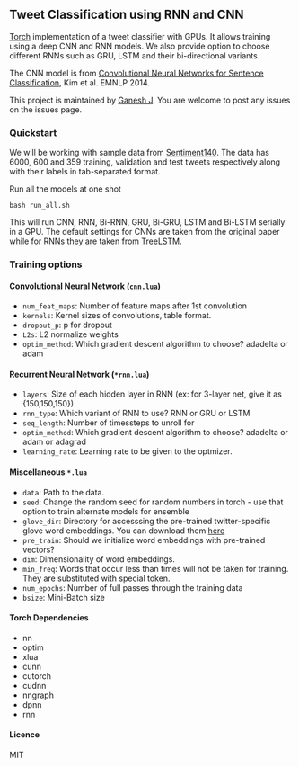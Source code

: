 ## Tweet Classification using RNN and CNN

[Torch](http://torch.ch) implementation of a tweet classifier with GPUs. It allows training using a deep CNN and RNN models. We also provide option to choose different RNNs such as GRU, LSTM and their bi-directional variants.

The CNN model is from
[Convolutional Neural Networks for Sentence Classification](http://www.aclweb.org/anthology/D14-1181),
Kim et al. EMNLP 2014.

This project is maintained by [Ganesh J](https://researchweb.iiit.ac.in/~ganesh.j/). You are welcome to post any issues on the issues page.

### Quickstart

We will be working with sample data from [Sentiment140](http://help.sentiment140.com/for-students/). The data has 6000, 600 and 359 training, validation and test tweets respectively along with their labels in tab-separated format.

Run all the models at one shot

```
bash run_all.sh
```

This will run CNN, RNN, Bi-RNN, GRU, Bi-GRU, LSTM and Bi-LSTM serially in a GPU. The default settings for CNNs are taken from the original paper while for RNNs they are taken from [TreeLSTM](https://github.com/stanfordnlp/treelstm).


### Training options

#### Convolutional Neural Network (`cnn.lua`)

* `num_feat_maps`: Number of feature maps after 1st convolution
* `kernels`: Kernel sizes of convolutions, table format.
* `dropout_p`: p for dropout
* `L2s`: L2 normalize weights
* `optim_method`: Which gradient descent algorithm to choose? adadelta or adam 

#### Recurrent Neural Network (`*rnn.lua`)

* `layers`: Size of each hidden layer in RNN (ex: for 3-layer net, give it as {150,150,150})
* `rnn_type`: Which variant of RNN to use? RNN or GRU or LSTM
* `seq_length`: Number of timessteps to unroll for
* `optim_method`: Which gradient descent algorithm to choose? adadelta or adam or adagrad
* `learning_rate`: Learning rate to be given to the optmizer.

#### Miscellaneous `*.lua`

* `data`: Path to the data.
* `seed`: Change the random seed for random numbers in torch - use that option to train alternate models for ensemble
* `glove_dir`: Directory for accesssing the pre-trained twitter-specific glove word embeddings. You can download them [here](http://nlp.stanford.edu/projects/glove/)
* `pre_train`: Should we initialize word embeddings with pre-trained vectors?
* `dim`: Dimensionality of word embeddings.
* `min_freq`: Words that occur less than <int> times will not be taken for training. They are substituted with special token.
* `num_epochs`: Number of full passes through the training data
* `bsize`: Mini-Batch size


#### Torch Dependencies
* nn
* optim
* xlua
* cunn
* cutorch
* cudnn
* nngraph
* dpnn
* rnn

#### Licence
MIT
